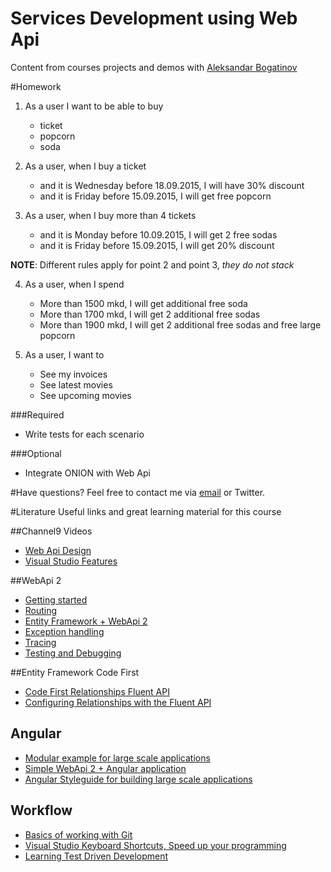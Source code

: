 # Services Development using Web Api
Content from courses projects and demos with [Aleksandar Bogatinov](//twitter.com/WpXAce)

#Homework
1. As a user I want to be able to buy
	- ticket
	- popcorn
	- soda

2. As a user, when I buy a ticket
	- and it is Wednesday before 18.09.2015, I will have 30% discount
	- and it is Friday before 15.09.2015, I will get free popcorn

3. As a user, when I buy more than 4 tickets
	- and it is Monday before 10.09.2015, I will get 2 free sodas
	- and it is Friday before 15.09.2015, I will get 20% discount

**NOTE**: Different rules apply for point 2 and point 3, *they do not stack*

4. As a user, when I spend
	- More than 1500 mkd, I will get additional free soda
	- More than 1700 mkd, I will get 2 additional free sodas
	- More than 1900 mkd, I will get 2 additional free sodas and free large popcorn

5. As a user, I want to
	- See my invoices
	- See latest movies
	- See upcoming movies


###Required
  - Write tests for each scenario

###Optional
  - Integrate ONION with Web Api



#Have questions?
Feel free to contact me via [email](mailto:bogatinov@outlook.com?Subject=SEDC%20WebApi2) or Twitter.

#Literature
Useful links and great learning material for this course

##Channel9 Videos
 * [Web Api Design](https://channel9.msdn.com/Series/Web-API-Design)
 * [Visual Studio Features](https://channel9.msdn.com/Series/Visual-Studio-2012-Premium-and-Ultimate-Overview)

##WebApi 2
 * [Getting started](http://www.asp.net/web-api/overview/getting-started-with-aspnet-web-api/tutorial-your-first-web-api) 
 * [Routing](http://www.asp.net/web-api/overview/web-api-routing-and-actions) 
 * [Entity Framework + WebApi 2](http://www.asp.net/web-api/overview/data/using-web-api-with-entity-framework/part-1)
 * [Exception handling](http://www.asp.net/web-api/overview/error-handling/exception-handling)
 * [Tracing](http://www.asp.net/web-api/overview/testing-and-debugging/tracing-in-aspnet-web-api)
 * [Testing and Debugging](http://www.asp.net/web-api/overview/testing-and-debugging/unit-testing-controllers-in-web-api)

##Entity Framework Code First
* [Code First Relationships Fluent API](https://msdn.microsoft.com/en-us/data/hh134698.aspx)
* [Configuring Relationships with the Fluent API](https://msdn.microsoft.com/en-us/data/jj591620.aspx)
   
## Angular
 * [Modular example for large scale applications](https://github.com/johnpapa/ng-demos/tree/master/modular)
 * [Simple WebApi 2 + Angular application](https://github.com/AzureADSamples/SinglePageApp-WebAPI-AngularJS-DotNet)
 * [Angular Styleguide for building large scale applications](https://github.com/johnpapa/angular-styleguide)

## Workflow
 * [Basics of working with Git](http://git-scm.com/doc)
 * [Visual Studio Keyboard Shortcuts, Speed up your programming](http://visualstudioshortcuts.com/2013/)
 * [Learning Test Driven Development](https://github.com/garora/TDD-Katas)
